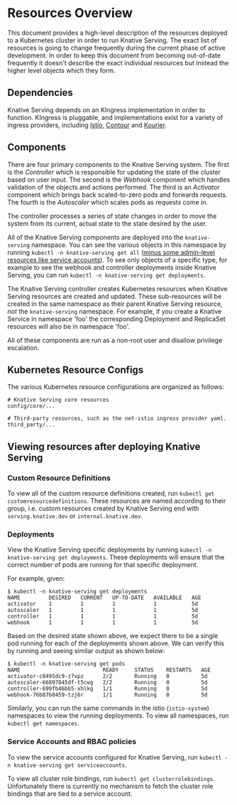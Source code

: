 # Resources Overview

This document provides a high-level description of the resources deployed to a
Kubernetes cluster in order to run Knative Serving. The exact list of resources
is going to change frequently during the current phase of active development. In
order to keep this document from becoming out-of-date frequently it doesn't
describe the exact individual resources but instead the higher level objects
which they form.

## Dependencies

Knative Serving depends on an KIngress implementation in order to function.
KIngress is pluggable, and implementations exist for a variety of ingress
providers, including [Istio](https://github.com/knative-sandbox/net-istio),
[Contour](https://github.com/knative-sandbox/net-contour) and
[Kourier](https://github.com/knative-sandbox/net-kourier).

## Components

There are four primary components to the Knative Serving system. The first is
the _Controller_ which is responsible for updating the state of the cluster
based on user input. The second is the _Webhook_ component which handles
validation of the objects and actions performed. The third is an _Activator_
component which brings back scaled-to-zero pods and forwards requests. The
fourth is the _Autoscaler_ which scales pods as requests come in.

The controller processes a series of state changes in order to move the system
from its current, actual state to the state desired by the user.

All of the Knative Serving components are deployed into the `knative-serving`
namespace. You can see the various objects in this namespace by running
`kubectl -n knative-serving get all`
([minus some admin-level resources like service accounts](https://github.com/kubernetes/kubectl/issues/151)).
To see only objects of a specific type, for example to see the webhook and
controller deployments inside Knative Serving, you can run
`kubectl -n knative-serving get deployments`.

The Knative Serving controller creates Kubernetes resources when Knative Serving
resources are created and updated. These sub-resources will be created in the
same namespace as their parent Knative Serving resource, _not_ the
`knative-serving` namespace. For example, if you create a Knative Service in
namespace 'foo' the corresponding Deployment and ReplicaSet resources will also
be in namespace 'foo'.

All of these components are run as a non-root user and disallow privilege
escalation.

## Kubernetes Resource Configs

The various Kubernetes resource configurations are organized as follows:

```plain
# Knative Serving core resources
config/core/...

# Third-party resources, such as the net-istio ingress provider yaml.
third_party/...
```

## Viewing resources after deploying Knative Serving

### Custom Resource Definitions

To view all of the custom resource definitions created, run
`kubectl get customresourcedefinitions`. These resources are named according to
their group, i.e. custom resources created by Knative Serving end with
`serving.knative.dev` or `internal.knative.dev`.

### Deployments

View the Knative Serving specific deployments by running
`kubectl -n knative-serving get deployments`. These deployments will ensure that
the correct number of pods are running for that specific deployment.

For example, given:

```console
$ kubectl -n knative-serving get deployments
NAME         DESIRED   CURRENT   UP-TO-DATE   AVAILABLE   AGE
activator    1         1         1            1           5d
autoscaler   1         1         1            1           5d
controller   1         1         1            1           5d
webhook      1         1         1            1           5d
```

Based on the desired state shown above, we expect there to be a single pod
running for each of the deployments shown above. We can verify this by running
and seeing similar output as shown below:

```console
$ kubectl -n knative-serving get pods
NAME                          READY     STATUS    RESTARTS   AGE
activator-c8495dc9-z7xpz      2/2       Running   0          5d
autoscaler-66897845df-t5cwg   2/2       Running   0          5d
controller-699fb46bb5-xhlkg   1/1       Running   0          5d
webhook-76b87b8459-tzj6r      1/1       Running   0          5d
```

Similarly, you can run the same commands in the istio (`istio-system`)
namespaces to view the running deployments. To view all namespaces, run
`kubectl get namespaces`.

### Service Accounts and RBAC policies

To view the service accounts configured for Knative Serving, run
`kubectl -n knative-serving get serviceaccounts`.

To view all cluster role bindings, run `kubectl get clusterrolebindings`.
Unfortunately there is currently no mechanism to fetch the cluster role bindings
that are tied to a service account.
